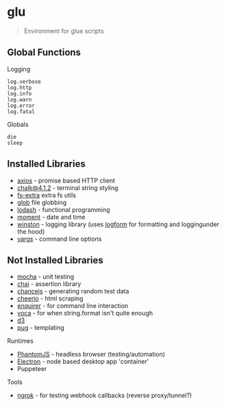# glu
> Environment for glue scripts

## Global Functions

Logging

    log.verbose
    log.http
    log.info
    log.warn
    log.error
    log.fatal

Globals

    die
    sleep



## Installed Libraries

* [axios](https://axios-http.com/) - promise based HTTP client
* [chalk@4.1.2](https://github.com/chalk/chalk) - terminal string styling
* [fs-extra](https://github.com/jprichardson/node-fs-extra) extra fs utils
* [glob](https://github.com/isaacs/node-glob) file globbing
* [lodash](https://lodash.com/) - functional programming
* [moment](https://momentjs.com/docs/) - date and time
* [winston](https://github.com/winstonjs/winston) - logging library (uses [logform](https://github.com/winstonjs/logform) for formatting and loggingunder the hood)
* [yargs](https://yargs.js.org/) - command line options


## Not Installed Libraries

* [mocha](https://mochajs.org/) - unit testing
* [chai](http://www.chaijs.com/) - assertion library
* [chancejs](https://github.com/chancejs/chancejs) - generating random test data
* [cheerio](https://github.com/cheeriojs/cheerio) - html scraping
* [enquirer](https://www.npmjs.com/package/enquirer) - for command line interaction
* [voca](https://vocajs.com/) - for when string.format isn't quite enough
* [d3](https://github.com/d3/d3)
* [pug](https://github.com/pugjs/pug) - templating

Runtimes

* [PhantomJS](http://phantomjs.org/) - headless browser (testing/automation)
* [Electron](https://electronjs.org/) - node based desktop app 'container'
* Puppeteer

Tools

* [ngrok](https://ngrok.com/) - for testing webhook callbacks (reverse proxy/tunnel?)
